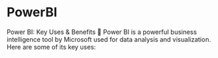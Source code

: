 # PowerBI
Power BI: Key Uses &amp; Benefits 🚀 Power BI is a powerful business intelligence tool by Microsoft used for data analysis and visualization.</br>
Here are some of its key uses:
